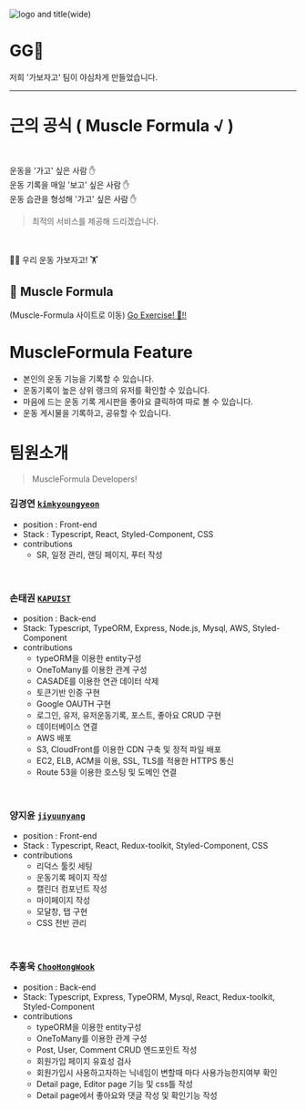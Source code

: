 
![logo and title(wide)](https://user-images.githubusercontent.com/91522788/158545367-149b8f72-0e75-4996-bd2b-e01b4f5cbe0d.png)

 
# GG🏃

 
저희 '가보자고' 팀이 야심차게 만들었습니다. 

----- 
# 근의 공식 (  Muscle Formula √  )
<br>

 운동을 '가고' 싶은 사람 ✋ <br>
 운동 기록을 매일 '보고' 싶은 사람 ✋ <br>
운동 습관을 형성해 '가고' 싶은 사람  ✋ <br>

>  최적의 서비스를 제공해 드리겠습니다. 

 <br>
 <br>
🤸‍♀️ 우리  운동 가보자고! 🏋 <br>

## 💪 Muscle Formula 
 

(Muscle-Formula 사이트로 이동)
[Go Exercise! 🏃!!](https://www.muscleformula.xyz)



# MuscleFormula Feature

- 본인의 운동 기능을 기록할 수 있습니다. 
- 운동기록이 높은 상위 랭크의 유저를 확인할 수 있습니다. 
- 마음에 드는 운동 기록 게시판을 좋아요 클릭하여 따로 볼 수 있습니다.
- 운동 게시물을 기록하고, 공유할 수 있습니다.  
 


 # 팀원소개 
> MuscleFormula Developers!



 ### 김경연 [`kimkyoungyeon`](https://github.com/kim-kyoungyeon)
* position : Front-end 
* Stack : Typescript, React, Styled-Component, CSS
* contributions
    * SR, 일정 관리, 랜딩 페이지, 푸터 작성

  
 </details>
<br>


 ### 손태권 [`KAPUIST`](https://github.com/KAPUIST)
* position : Back-end 
* Stack: Typescript, TypeORM, Express, Node.js, Mysql, AWS, Styled-Component
* contributions
  *  typeORM을 이용한 entity구성
  *  OneToMany를 이용한 관계 구성
  *  CASADE를 이용한 연관 데이터 삭제
  *  토큰기반 인증 구현
  *  Google OAUTH 구현
  *  로그인, 유저, 유저운동기록, 포스트, 좋아요 CRUD 구현
  *  데이터베이스 연결
  *  AWS 배포
  *  S3, CloudFront를 이용한 CDN 구축 및 정적 파일 배포
  *  EC2, ELB, ACM을 이용, SSL, TLS를 적용한 HTTPS 통신
  *  Route 53을 이용한 호스팅 및 도메인 연결


 </details>
<br>



### 양지윤 [`jiyuunyang`](https://github.com/jiyuunyang)
* position : Front-end 
* Stack : Typescript, React, Redux-toolkit, Styled-Component, CSS
* contributions
  *  리덕스 툴킷 세팅
  *  운동기록 페이지 작성
  *  캘린더 컴포넌트 작성
  *  마이페이지 작성
  *  모달창, 탭 구현
  *  CSS 전반 관리

</details>
<br>


### 추홍욱 [`ChooHongWook`](https://github.com/ChooHongWook)
* position : Back-end 
* Stack: Typescript, Express, TypeORM, Mysql, React, Redux-toolkit, Styled-Component
* contributions
  * typeORM을 이용한 entity구성
  * OneToMany를 이용한 관계 구성
  * Post, User, Comment CRUD 엔드포인트 작성
  * 회원가입 페이지 유효성 검사
  * 회원가입시 사용하고자하는 닉네임이 변할때 마다 사용가능한지여부 확인
  * Detail page, Editor page 기능 및 css틀 작성
  * Detail page에서 좋아요와 댓글 작성 및 확인기능 작성


</details>
<br>







